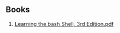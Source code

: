 ## Books

1. [Learning the bash Shell, 3rd Edition.pdf](https://github.com/Ricky-Wilson/Programming-books/blob/master/PDF/Learning%20the%20bash%20Shell%2C%203rd%20Edition.pdf)
